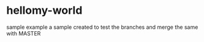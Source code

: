 # hellomy-world
sample example
a sample created to test the branches and merge the same with MASTER

